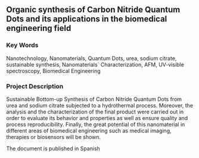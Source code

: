 ## Organic synthesis of Carbon Nitride Quantum Dots and its applications in the biomedical engineering field
### Key Words 
Nanotechnology, Nanomaterials, Quantum Dots, urea, sodium citrate, 
sustainable synthesis, Nanomaterials´ Characterization, AFM, 
UV-visible spectroscopy, Biomedical Engineering

### Project Description ###

Sustainable Bottom-up Synthesis of Carbon Nitride Quantum Dots from urea and sodium citrate subjected to a hydrothermal process. Moreover, the analysis and the characterization of the final product were carried out in order to evaluate its behavior and properties as well as ensure quality and 
process reproducibility. Finally, the great potential of this nanomaterial in different areas of biomedical engineering such as medical imaging, therapies or biosensors will be shown.


The document is published in Spanish 
